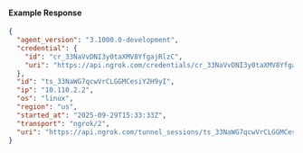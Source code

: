 <!-- Code generated for API Clients. DO NOT EDIT. -->

#### Example Response

```json
{
  "agent_version": "3.1000.0-development",
  "credential": {
    "id": "cr_33NaVvDNI3y0taXMV8YfgajRlzC",
    "uri": "https://api.ngrok.com/credentials/cr_33NaVvDNI3y0taXMV8YfgajRlzC"
  },
  "id": "ts_33NaWG7qcwVrCLGGMCesiY2H9yI",
  "ip": "10.110.2.2",
  "os": "linux",
  "region": "us",
  "started_at": "2025-09-29T15:33:33Z",
  "transport": "ngrok/2",
  "uri": "https://api.ngrok.com/tunnel_sessions/ts_33NaWG7qcwVrCLGGMCesiY2H9yI"
}
```
